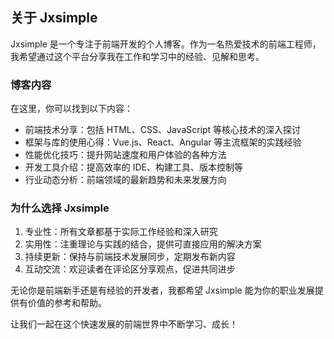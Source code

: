 ## 关于 Jxsimple

Jxsimple 是一个专注于前端开发的个人博客。作为一名热爱技术的前端工程师，我希望通过这个平台分享我在工作和学习中的经验、见解和思考。

### 博客内容

在这里，你可以找到以下内容：

- 前端技术分享：包括 HTML、CSS、JavaScript 等核心技术的深入探讨
- 框架与库的使用心得：Vue.js、React、Angular 等主流框架的实践经验
- 性能优化技巧：提升网站速度和用户体验的各种方法
- 开发工具介绍：提高效率的 IDE、构建工具、版本控制等
- 行业动态分析：前端领域的最新趋势和未来发展方向

### 为什么选择 Jxsimple

1. 专业性：所有文章都基于实际工作经验和深入研究
2. 实用性：注重理论与实践的结合，提供可直接应用的解决方案
3. 持续更新：保持与前端技术发展同步，定期发布新内容
4. 互动交流：欢迎读者在评论区分享观点，促进共同进步

无论你是前端新手还是有经验的开发者，我都希望 Jxsimple 能为你的职业发展提供有价值的参考和帮助。

让我们一起在这个快速发展的前端世界中不断学习、成长！
